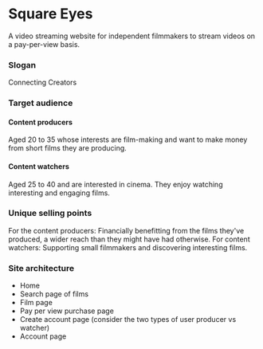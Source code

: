 # Square Eyes
A video streaming website for independent filmmakers to stream videos on a pay-per-view basis.  

### Slogan
Connecting Creators

### Target audience
#### Content producers 
Aged 20 to 35 whose interests are film-making and want to make money from short films they are producing.

#### Content watchers
Aged 25 to 40 and are interested in cinema. They enjoy watching interesting and engaging films.

### Unique selling points
For the content producers: Financially benefitting from the films they've produced, a wider reach than they might have had otherwise.
For content watchers: Supporting small filmmakers and discovering interesting films.

### Site architecture
- Home 
- Search page of films
- Film page
- Pay per view purchase page
- Create account page (consider the two types of user producer vs watcher)
- Account page
